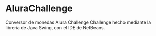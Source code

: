 # AluraChallenge
Conversor de monedas Alura Challenge
Challenge hecho mediante la libreria de Java Swing, con el IDE de NetBeans.
